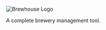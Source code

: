![Brewhouse Logo](https://clinch.github.io/brewhouse/brewhouse.png "Brewhouse")

A complete brewery management tool.
